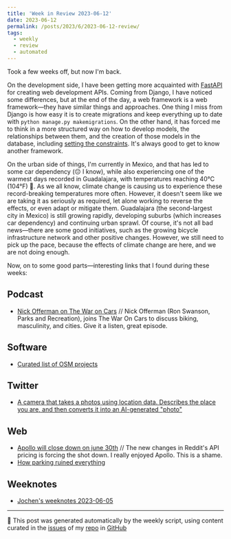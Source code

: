 ```yaml
---
title: 'Week in Review 2023-06-12'
date: 2023-06-12
permalink: /posts/2023/6/2023-06-12-review/
tags:
  - weekly
  - review
  - automated
---
```

 Took a few weeks off, but now I'm back.

On the development side, I have been getting more acquainted with [FastAPI](https://fastapi.tiangolo.com/) for creating web development APIs. Coming from Django, I have noticed some differences, but at the end of the day, a web framework is a web framework—they have similar things and approaches. One thing I miss from Django is how easy it is to create migrations and keep everything up to date with `python manage.py makemigrations`. On the other hand, it has forced me to think in a more structured way on how to develop models, the relationships between them, and the creation of those models in the database, including [setting the constraints](https://luisnatera.com/posts/2023/05/til-setting-up-database-constraints-with-sqlalchemy/). It's always good to get to know another framework.

On the urban side of things, I'm currently in Mexico, and that has led to some car dependency (😔 I know), while also experiencing one of the warmest days recorded in Guadalajara, with temperatures reaching 40°C (104°F) 🥵. As we all know, climate change is causing us to experience these record-breaking temperatures more often. However, it doesn't seem like we are taking it as seriously as required, let alone working to reverse the effects, or even adapt or mitigate them. Guadalajara (the second-largest city in Mexico) is still growing rapidly, developing suburbs (which increases car dependency) and continuing urban sprawl. Of course, it's not all bad news—there are some good initiatives, such as the growing bicycle infrastructure network and other positive changes. However, we still need to pick up the pace, because the effects of climate change are here, and we are not doing enough.

Now, on to some good parts—interesting links that I found during these weeks:


## Podcast
-  [Nick Offerman on The War on Cars](https://thewaroncars.org/2023/06/06/106-nick-offerman/) // Nick Offerman (Ron Swanson, Parks and Recreation), joins The War On Cars to discuss biking, masculinity, and cities. Give it a listen, great episode. 

## Software
-  [Curated list of OSM projects](https://github.com/osmlab/awesome-openstreetmap)

## Twitter
-  [A camera that takes a photos using location data. Describes the place you are, and then converts it into an AI-generated "photo" ](https://twitter.com/bjoernkarmann/status/1663496103998750721?s=46&t=dWgRoYgxGqD-MGp2oa6tYQ)

## Web
-  [Apollo will close down on june 30th](https://www.reddit.com/r/apolloapp/comments/144f6xm/apollo_will_close_down_on_june_30th_reddits/) // The new changes in Reddit's API pricing is forcing the shot down. I really enjoyed Apollo. This is a shame.
-  [How parking ruined everything](https://www.theatlantic.com/magazine/archive/2023/07/cars-parking-take-up-street-space-cities/674174/)

## Weeknotes
-  [Jochen's weeknotes 2023-06-05](https://wersdoerfer.de/blogs/ephes_blog/weeknotes-2023-06/)

***
🤖 This post was generated automatically by the weekly script, using content curated in the [issues](https://github.com/nateraluis/nateraluis.github.io/issues) of my [repo](https://github.com/nateraluis/nateraluis.github.io/) in [GitHub](https://github.com/nateraluis)
